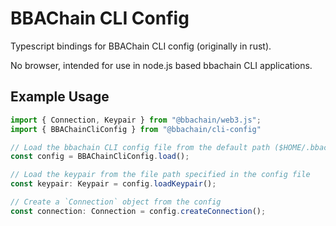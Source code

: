 # BBAChain CLI Config

Typescript bindings for BBAChain CLI config (originally in rust).

No browser, intended for use in node.js based bbachain CLI applications.

## Example Usage

```ts
import { Connection, Keypair } from "@bbachain/web3.js";
import { BBAChainCliConfig } from "@bbachain/cli-config"

// Load the bbachain CLI config file from the default path ($HOME/.bbachain/cli/config.yml)
const config = BBAChainCliConfig.load();

// Load the keypair from the file path specified in the config file
const keypair: Keypair = config.loadKeypair();

// Create a `Connection` object from the config
const connection: Connection = config.createConnection();
```